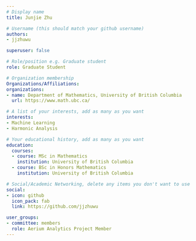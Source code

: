 ```yaml
---
# Display name
title: Junjie Zhu

# Username (this should match your github username)
authors:
- jjzhuwu

superuser: false

# Role/position e.g. Graduate student
role: Graduate Student

# Organization membership
Organizations/Affiliations:
organizations:
- name: Department of Mathematics, University of British Columbia
  url: https://www.math.ubc.ca/

# A list of your interests, add as many as you want
interests:
- Machine Learning
- Harmonic Analysis

# Your educational history, add as many as you want
education:
  courses:
  - course: MSc in Mathematics
    institution: University of British Columbia
  - course: BSc in Honors Mathematics
    institution: University of British Columbia

# Social/Academic Networking, delete any items you don't want to use
social:
- icon: github
  icon_pack: fab
  link: https://github.com/jjzhuwu

user_groups:
- committee: members
  role: Aerium Analytics Project Member
---
```

